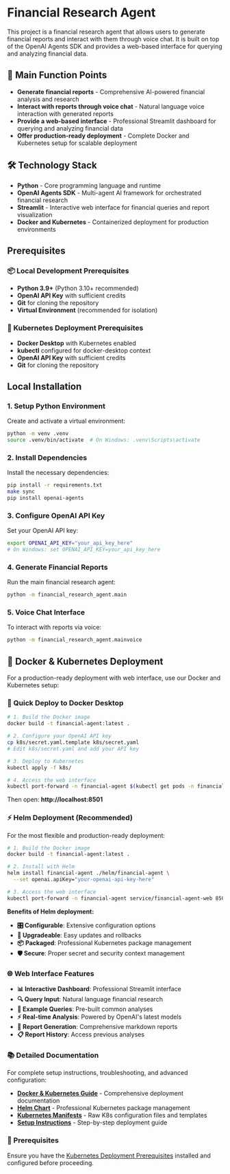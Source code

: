 # Financial Research Agent

This project is a financial research agent that allows users to generate financial reports and interact with them through voice chat. It is built on top of the OpenAI Agents SDK and provides a web-based interface for querying and analyzing financial data.

## 🎯 Main Function Points

* **Generate financial reports** - Comprehensive AI-powered financial analysis and research
* **Interact with reports through voice chat** - Natural language voice interaction with generated reports
* **Provide a web-based interface** - Professional Streamlit dashboard for querying and analyzing financial data
* **Offer production-ready deployment** - Complete Docker and Kubernetes setup for scalable deployment

## 🛠️ Technology Stack

* **Python** - Core programming language and runtime
* **OpenAI Agents SDK** - Multi-agent AI framework for orchestrated financial research
* **Streamlit** - Interactive web interface for financial queries and report visualization
* **Docker and Kubernetes** - Containerized deployment for production environments

## Prerequisites

### 📦 Local Development Prerequisites

- **Python 3.9+** (Python 3.10+ recommended)
- **OpenAI API Key** with sufficient credits
- **Git** for cloning the repository
- **Virtual Environment** (recommended for isolation)

### 🐳 Kubernetes Deployment Prerequisites

- **Docker Desktop** with Kubernetes enabled
- **kubectl** configured for docker-desktop context
- **OpenAI API Key** with sufficient credits
- **Git** for cloning the repository

## Local Installation

### 1. **Setup Python Environment**
Create and activate a virtual environment:
```bash
python -m venv .venv
source .venv/bin/activate  # On Windows: .venv\Scripts\activate
```

### 2. **Install Dependencies**
Install the necessary dependencies:
```bash
pip install -r requirements.txt
make sync
pip install openai-agents
```

### 3. **Configure OpenAI API Key**
Set your OpenAI API key:
```bash
export OPENAI_API_KEY="your_api_key_here"
# On Windows: set OPENAI_API_KEY=your_api_key_here
```

### 4. **Generate Financial Reports**
Run the main financial research agent:
```bash
python -m financial_research_agent.main
```

### 5. **Voice Chat Interface**
To interact with reports via voice:
```bash
python -m financial_research_agent.mainvoice
```

## 🐳 Docker & Kubernetes Deployment

For a production-ready deployment with web interface, use our Docker and Kubernetes setup:

### 🚀 Quick Deploy to Docker Desktop

```bash
# 1. Build the Docker image
docker build -t financial-agent:latest .

# 2. Configure your OpenAI API key
cp k8s/secret.yaml.template k8s/secret.yaml
# Edit k8s/secret.yaml and add your API key

# 3. Deploy to Kubernetes
kubectl apply -f k8s/

# 4. Access the web interface
kubectl port-forward -n financial-agent $(kubectl get pods -n financial-agent -l app=financial-agent-web -o jsonpath='{.items[0].metadata.name}') 8501:8501
```

Then open: **http://localhost:8501**

### ⚡ Helm Deployment (Recommended)

For the most flexible and production-ready deployment:

```bash
# 1. Build the Docker image
docker build -t financial-agent:latest .

# 2. Install with Helm
helm install financial-agent ./helm/financial-agent \
  --set openai.apiKey="your-openai-api-key-here"

# 3. Access the web interface
kubectl port-forward -n financial-agent service/financial-agent-web 8501:8501
```

**Benefits of Helm deployment:**
- **🎛️ Configurable**: Extensive configuration options
- **🔄 Upgradeable**: Easy updates and rollbacks
- **📦 Packaged**: Professional Kubernetes package management
- **🛡️ Secure**: Proper secret and security context management

### 🌐 Web Interface Features

- **📊 Interactive Dashboard**: Professional Streamlit interface
- **🔍 Query Input**: Natural language financial research
- **📌 Example Queries**: Pre-built common analyses
- **⚡ Real-time Analysis**: Powered by OpenAI's latest models
- **📄 Report Generation**: Comprehensive markdown reports
- **📋 Report History**: Access previous analyses

### 📚 Detailed Documentation

For complete setup instructions, troubleshooting, and advanced configuration:
- **[Docker & Kubernetes Guide](README_DOCKER.md)** - Comprehensive deployment documentation
- **[Helm Chart](helm/financial-agent/)** - Professional Kubernetes package management
- **[Kubernetes Manifests](k8s/)** - Raw K8s configuration files and templates  
- **[Setup Instructions](k8s/README.md)** - Step-by-step deployment guide

### 🔧 Prerequisites

Ensure you have the [Kubernetes Deployment Prerequisites](#-kubernetes-deployment-prerequisites) installed and configured before proceeding.

